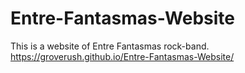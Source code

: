 # Entre-Fantasmas-Website

This is a website of Entre Fantasmas rock-band.
https://groverush.github.io/Entre-Fantasmas-Website/
